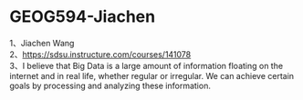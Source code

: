 # GEOG594-Jiachen
1、Jiachen Wang  
2、https://sdsu.instructure.com/courses/141078  
3、I believe that Big Data is a large amount of information floating on the internet and in real life, whether regular or irregular. We can achieve certain goals by processing and analyzing these information.  